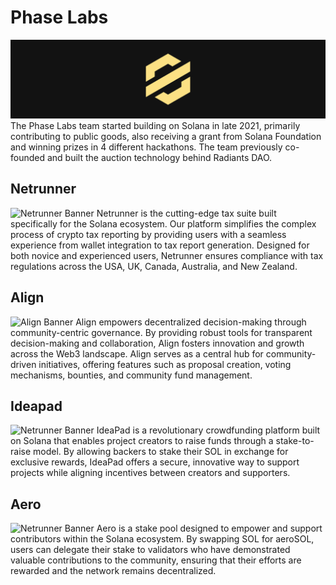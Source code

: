 # Phase Labs
![Phase Labs Banner](https://github.com/phaselabscrypto/.github/blob/main/profile/public/phaseBanner.png?raw=true)
The Phase Labs team started building on Solana in late 2021, primarily contributing to public
goods, also receiving a grant from Solana Foundation and winning prizes in 4 different hackathons. The
team previously co-founded and built the auction technology behind Radiants DAO.
## Netrunner
![Netrunner Banner](https://github.com/phaselabscrypto/.github/tree/main/profile/public/nrBanner.png?raw=true)
Netrunner is the cutting-edge tax suite built specifically for the Solana ecosystem. Our platform simplifies the complex process of crypto tax reporting by providing users with a seamless experience from wallet integration to tax report generation. Designed for both novice and experienced users, Netrunner ensures compliance with tax regulations across the USA, UK, Canada, Australia, and New Zealand.
## Align
![Align Banner](https://github.com/phaselabscrypto/.github/tree/main/profile/public/alignBanner.png?raw=true)
Align empowers decentralized decision-making through community-centric governance. By providing robust tools for transparent decision-making and collaboration, Align fosters innovation and growth across the Web3 landscape. Align serves as a central hub for community-driven initiatives, offering features such as proposal creation, voting mechanisms, bounties, and community fund management.
## Ideapad
![Netrunner Banner](https://github.com/phaselabscrypto/.github/tree/main/profile/public/ideaBanner.png?raw=true)
IdeaPad is a revolutionary crowdfunding platform built on Solana that enables project creators to raise funds through a stake-to-raise model. By allowing backers to stake their SOL in exchange for exclusive rewards, IdeaPad offers a secure, innovative way to support projects while aligning incentives between creators and supporters.
## Aero
![Netrunner Banner](https://github.com/phaselabscrypto/.github/tree/main/profile/public/aeroBanner.png?raw=true)
Aero is a stake pool designed to empower and support contributors within the Solana ecosystem. By swapping SOL for aeroSOL, users can delegate their stake to validators who have demonstrated valuable contributions to the community, ensuring that their efforts are rewarded and the network remains decentralized.
